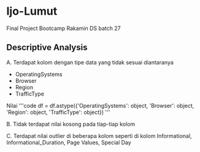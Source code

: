 # Ijo-Lumut
Final Project Bootcamp Rakamin DS batch 27
## Descriptive Analysis

A. Terdapat kolom dengan tipe data yang tidak sesuai diantaranya <br>
- OperatingSystems <br> 
- Browser <br>
- Region <br>
- TrafficType <br>

Nilai 
'''code
df = df.astype({'OperatingSystems': object, 'Browser': object, 'Region': object, 'TrafficType': object})
'''

B. Tidak terdapat nilai kosong pada tiap-tiap kolom <br>

C. Terdapat nilai outlier di beberapa kolom seperti di kolom Informational, Informational_Duration, Page Values, Special Day
